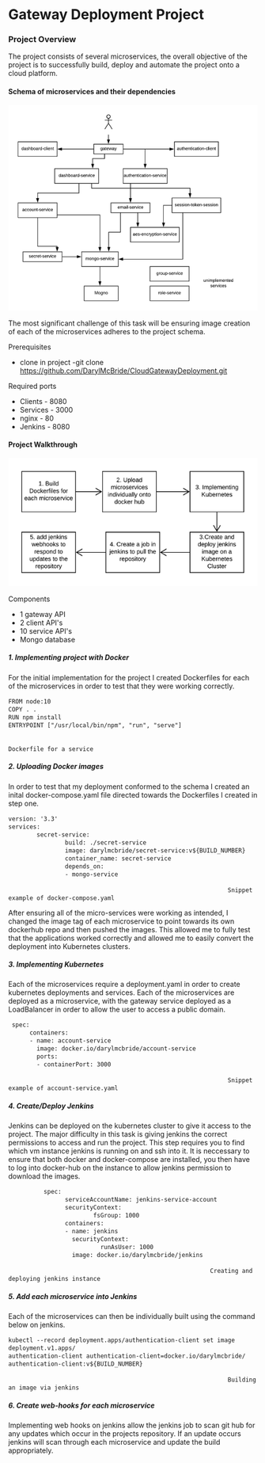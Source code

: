 # Gateway Deployment Project

### Project Overview

The project consists of several microservices, the overall objective of the project is to successfully build, deploy and  automate the project onto a cloud platform. 

#### Schema of microservices and their dependencies
![alt text](https://github.com/DarylMcBride/scripts/blob/master/ciprojectdiagr.png)

The most significant challenge of this task will be ensuring image creation of each of the microservices adheres to the project schema.   

Prerequisites
* clone in project -git clone https://github.com/DarylMcBride/CloudGatewayDeployment.git

Required ports
* Clients - 8080
* Services - 3000
* nginx - 80
* Jenkins - 8080
                                                             
#### Project Walkthrough
![alt text](https://github.com/DarylMcBride/scripts/blob/master/project-steps2.png)


Components
* 1 gateway API
* 2 client API's
* 10 service API's
* Mongo database

##### 1. Implementing project with Docker
  
  For the initial implementation for the project I created Dockerfiles for each of the microservices in order to
  test that they were working correctly.
  
```
FROM node:10
COPY . .
RUN npm install
ENTRYPOINT ["/usr/local/bin/npm", "run", "serve"]

                                                                            Dockerfile for a service
```

##### 2. Uploading Docker images

  In order to test that my deployment conformed to the schema I created an inital docker-compose.yaml file directed towards     the Dockerfiles I created in step one. 
  
```
version: '3.3'
services:
        secret-service:
                build: ./secret-service
                image: darylmcbride/secret-service:v${BUILD_NUMBER}
                container_name: secret-service
                depends_on:
                - mongo-service
                
                                                              Snippet example of docker-compose.yaml
```
  After ensuring all of the micro-services were working as intended, I changed the image tag of each microservice to point
  towards its own dockerhub repo and then pushed the images. This allowed me to fully test that the applications worked
  correctly and allowed me to easily convert the deployment into Kubernetes clusters.
  
##### 3. Implementing Kubernetes
  
  Each of the microservices require a deployment.yaml in order to create kubernetes deployments and services. Each of
  the microservices are deployed as a microservice, with the gateway service deployed as a LoadBalancer in order to allow
  the user to access a public domain.
  
```
 spec:
      containers:
      - name: account-service
        image: docker.io/darylmcbride/account-service
        ports:
        - containerPort: 3000    
        
                                                              Snippet example of account-service.yaml
```
##### 4. Create/Deploy Jenkins

  Jenkins can be deployed on the kubernetes cluster to give it access to the project. The major difficulty in this task is 
  giving jenkins the correct permissions to access and run the project.
  This step requires you to find which vm instance jenkins is running on and ssh into it. It is neccessary to ensure that 
  both docker and docker-compose are installed, you then have to log into docker-hub on the instance to allow jenkins 
  permission to download the images.

```
          spec:
                serviceAccountName: jenkins-service-account
                securityContext:
                        fsGroup: 1000
                containers:
                - name: jenkins
                  securityContext:
                          runAsUser: 1000
                  image: docker.io/darylmcbride/jenkins
                  
                                                         Creating and deploying jenkins instance      
```

  
##### 5. Add each microservice into Jenkins

Each of the microservices can then be individually built using the command below on jenkins.

```
kubectl --record deployment.apps/authentication-client set image deployment.v1.apps/
authentication-client authentication-client=docker.io/darylmcbride/
authentication-client:v${BUILD_NUMBER}

                                                              Building an image via jenkins
```

##### 6. Create web-hooks for each microservice

Implementing web hooks on jenkins allow the jenkins job to scan git hub for any updates which occur in the projects repository. If an update occurs jenkins will scan through each microservice and update the build appropriately.

